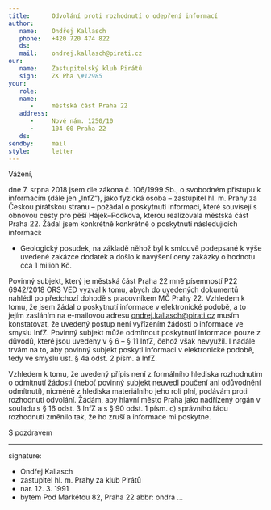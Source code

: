 ```yaml
---
title:      Odvolání proti rozhodnutí o odepření informací
author:
   name:    Ondřej Kallasch
   phone:   +420 720 474 822
   ds:      
   mail:    ondrej.kallasch@pirati.cz
our:
   name:    Zastupitelský klub Pirátů
   sign:    ZK Pha \#12985
your:
   role:    
   name:    
      -     městská část Praha 22
   address:
      -     Nové nám. 1250/10
      -     104 00 Praha 22
   ds:      
sendby:     mail
style:      letter
---
```


Vážení,

dne 7. srpna 2018 jsem dle zákona č. 106/1999 Sb., o svobodném přístupu k informacím (dále jen „InfZ“), jako fyzická osoba – zastupitel hl. m. Prahy za Českou pirátskou stranu – požádal o poskytnutí informací, které souvisejí s obnovou cesty pro pěší Hájek–Podkova, kterou realizovala městská část Praha 22. Žádal jsem konkrétně konkrétně o poskytnutí následujících informací:

* Geologický posudek, na základě něhož byl k smlouvě podepsané k výše uvedené zakázce dodatek a došlo k navýšení ceny zakázky o hodnotu cca 1 milion Kč. 

Povinný subjekt, který je městská část Praha 22 mně písemností P22 6942/2018 ORS VED vyzval k tomu, abych do uvedených dokumentů nahlédl po předchozí dohodě s pracovníkem MČ Prahy 22. Vzhledem k tomu, že jsem žádal o poskytnutí informace v elektronické podobě, a to jejím zasláním na e-mailovou adresu ondrej.kallasch@pirati.cz musím konstatovat, že uvedený postup není vyřízením žádosti o informace ve smyslu InfZ. Povinný subjekt může odmítnout poskytnutí informace pouze z důvodů, které jsou uvedeny v § 6 – § 11 InfZ, čehož však nevyužil. I nadále trvám na to, aby povinný subjekt poskytl informaci v elektronické podobě, tedy ve smyslu ust. § 4a odst. 2 písm. a InfZ. 

Vzhledem k tomu, že uvedený přípis není z formálního hlediska rozhodnutím o odmítnutí žádosti (neboť povinný subjekt neuvedl poučení ani odůvodnění odmítnutí), nicméně z hlediska materiálního jeho roli plní, podávám proti rozhodnutí odvolání. Žádám, aby hlavní město Praha jako nadřízený orgán v souladu s § 16 odst. 3 InfZ a s § 90 odst. 1 písm. c) správního řádu rozhodnutí změnilo tak, že ho zruší a informace mi poskytne.

S pozdravem

---
signature:
  - Ondřej Kallasch
  - zastupitel hl. m. Prahy za klub Pirátů
  - nar. 12. 3. 1991
  - bytem Pod Markétou 82, Praha 22
abbr:       ondra
...
